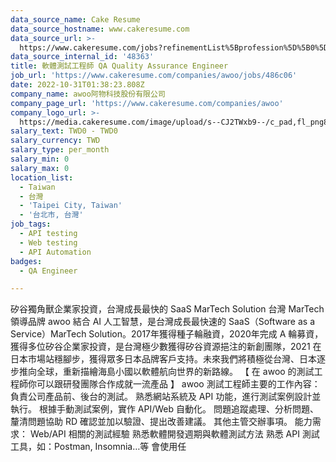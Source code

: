 ```yaml
---
data_source_name: Cake Resume
data_source_hostname: www.cakeresume.com
data_source_url: >-
  https://www.cakeresume.com/jobs?refinementList%5Bprofession%5D%5B0%5D=engineering_qa-engineer&refinementList%5Bsalary_type%5D=per_month&refinementList%5Bsalary_currency%5D=TWD&range%5Bsalary_range%5D%5Bmax%5D=600000
data_source_internal_id: '48363'
title: 軟體測試工程師 QA Quality Assurance Engineer
job_url: 'https://www.cakeresume.com/companies/awoo/jobs/486c06'
date: 2022-10-31T01:38:23.808Z
company_name: awoo阿物科技股份有限公司
company_page_url: 'https://www.cakeresume.com/companies/awoo'
company_logo_url: >-
  https://media.cakeresume.com/image/upload/s--CJ2TWxb9--/c_pad,fl_png8,h_200,w_200/v1665456522/gxixnl4hamtluu3kwsg4.png
salary_text: TWD0 - TWD0
salary_currency: TWD
salary_type: per_month
salary_min: 0
salary_max: 0
location_list:
  - Taiwan
  - 台灣
  - 'Taipei City, Taiwan'
  - '台北市, 台灣'
job_tags:
  - API testing
  - Web testing
  - API Automation
badges:
  - QA Engineer

---
```


矽谷獨角獸企業家投資，台灣成長最快的 SaaS MarTech Solution 台灣 MarTech 領導品牌 awoo 結合 AI 人工智慧，是台灣成長最快速的 SaaS（Software as a Service）MarTech Solution。2017年獲得種子輪融資，2020年完成 A 輪募資，獲得多位矽谷企業家投資，是台灣極少數獲得矽谷資源挹注的新創團隊，2021 在日本市場站穩腳步，獲得眾多日本品牌客戶支持。未來我們將積極從台灣、日本逐步推向全球，重新描繪海島小國以軟體航向世界的新路線。 【 在 awoo 的測試工程師你可以跟研發團隊合作成就一流產品 】 awoo 測試工程師主要的工作內容： 負責公司產品前、後台的測試。 熟悉網站系統及 API 功能，進行測試案例設計並執行。 根據手動測試案例，實作 API/Web 自動化。 問題追蹤處理、分析問題、釐清問題協助 RD 確認並加以驗證、提出改善建議。 其他主管交辦事項。 能力需求： Web/API 相關的測試經驗 熟悉軟體開發週期與軟體測試方法 熟悉 API 測試工具，如：Postman, Insomnia…等 會使用任